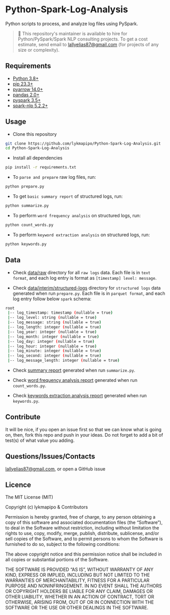 # Python-Spark-Log-Analysis

Python scripts to process, and analyze log files using PySpark.

> 👋 This repository's maintainer is available to hire for Python/PySpark/Spark NLP consulting projects. To get a cost estimate, send email to lallyelias87@gmail.com (for projects of any size or complexity).

## Requirements

- [Python 3.8+](https://www.python.org/)
- [pip 23.3+](https://github.com/pypa/pip)
- [pyarrow 14.0+](https://github.com/apache/arrow)
- [pandas 2.0+](https://github.com/pandas-dev/pandas)
- [pyspark 3.5+](https://github.com/apache/spark/tree/master/python)
- [spark-nlp 5.2.2+](https://github.com/JohnSnowLabs/spark-nlp)

## Usage

- Clone this repository
```sh
git clone https://github.com/lykmapipo/Python-Spark-Log-Analysis.git
cd Python-Spark-Log-Analysis
```

- Install all dependencies

```sh
pip install -r requirements.txt
```

- To `parse and prepare` raw log files, run:
```sh
python prepare.py
```

- To get `basic summary report` of structured logs, run:
```sh
python summarize.py
```

- To perform `word frequency analysis` on structured logs, run:
```sh
python count_words.py
```

- To perform `keyword extraction analysis` on structured logs, run:
```sh
python keywords.py
```

## Data
- Check [data/raw](https://github.com/lykmapipo/Python-Spark-Log-Analysis/tree/main/data/raw) directory for all `raw logs` data. Each file is in `text format`, and each log entry is format as `[timestamp] level: message`.

- Check [data/interim/structured-logs](https://github.com/lykmapipo/Python-Spark-Log-Analysis/tree/main/data/interim/structured-logs) directory for `structured logs` data generated when run `prepare.py`. Each file is in `parquet format`, and each log entry follow below `spark` schema:
```sh
root
 |-- log_timestamp: timestamp (nullable = true)
 |-- log_level: string (nullable = true)
 |-- log_message: string (nullable = true)
 |-- log_length: integer (nullable = true)
 |-- log_year: integer (nullable = true)
 |-- log_month: integer (nullable = true)
 |-- log_day: integer (nullable = true)
 |-- log_hour: integer (nullable = true)
 |-- log_minute: integer (nullable = true)
 |-- log_second: integer (nullable = true)
 |-- log_message_length: integer (nullable = true)
```

- Check [summary report](https://github.com/lykmapipo/Python-Spark-Log-Analysis/blob/main/data/reports/summary_report.csv) generated when run `summarize.py`.

- Check [word frequency analysis report](https://github.com/lykmapipo/Python-Spark-Log-Analysis/blob/main/data/reports/word_count.csv) generated when run `count_words.py`.

- Check [keywords extraction analysis report](https://github.com/lykmapipo/Python-Spark-Log-Analysis/blob/main/data/reports/keywords.csv) generated when run `keywords.py`.

## Contribute

It will be nice, if you open an issue first so that we can know what is going on, then, fork this repo and push in your ideas. Do not forget to add a bit of test(s) of what value you adding.

## Questions/Issues/Contacts

lallyelias87@gmail.com, or open a GitHub issue


## Licence

The MIT License (MIT)

Copyright (c) lykmapipo & Contributors

Permission is hereby granted, free of charge, to any person obtaining a copy of this software and associated documentation files (the “Software”), to deal in the Software without restriction, including without limitation the rights to use, copy, modify, merge, publish, distribute, sublicense, and/or sell copies of the Software, and to permit persons to whom the Software is furnished to do so, subject to the following conditions:

The above copyright notice and this permission notice shall be included in all copies or substantial portions of the Software.

THE SOFTWARE IS PROVIDED “AS IS”, WITHOUT WARRANTY OF ANY KIND, EXPRESS OR IMPLIED, INCLUDING BUT NOT LIMITED TO THE WARRANTIES OF MERCHANTABILITY, FITNESS FOR A PARTICULAR PURPOSE AND NONINFRINGEMENT. IN NO EVENT SHALL THE AUTHORS OR COPYRIGHT HOLDERS BE LIABLE FOR ANY CLAIM, DAMAGES OR OTHER LIABILITY, WHETHER IN AN ACTION OF CONTRACT, TORT OR OTHERWISE, ARISING FROM, OUT OF OR IN CONNECTION WITH THE SOFTWARE OR THE USE OR OTHER DEALINGS IN THE SOFTWARE.
